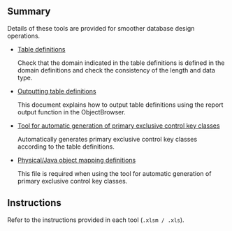 Summary
----

Details of these tools are provided for smoother database design operations.

- [Table definitions](テーブル定義書_ドメイン定義書_整合性チェックツール.xlsm)

    Check that the domain indicated in the table definitions is defined in the domain definitions and check the consistency of the length and data type. 

- [Outputting table definitions ](テーブル定義書出力手順.xls)

    This document explains how to output table definitions using the report output function in the ObjectBrowser.

- [Tool for automatic generation of primary exclusive control key classes ](排他制御主キークラス自動生成ツール.xlsm)

    Automatically generates primary exclusive control key classes according to the table definitions.

- [Physical/Java object mapping definitions](物理型・Javaオブジェクトマッピング定義.xls)

    This file is required when using the tool for automatic generation of primary exclusive control key classes.

Instructions
----
Refer to the instructions provided in each tool (`.xlsm / .xls`).